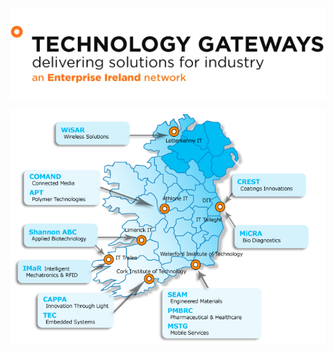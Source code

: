 ![Technology Gateways](/assets/Technology-Gateway-logo.jpg)





![](/assets/Technology_Gateways_map.png)

